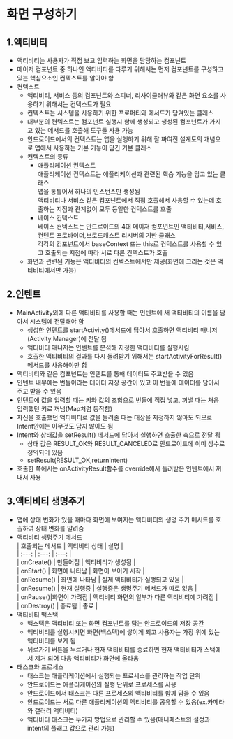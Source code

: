 # 화면 구성하기  
## 1.액티비티  
+ 액티비티는 사용자가 직접 보고 입력하는 화면을 담당하는 컴포넌트  
+ 메이저 컴포넌트 중 하나인 액티비티를 다루기 위해서는 먼저 컴포넌트를 구성하고 있는 핵심요소인 컨텍스트를 알아야 함  
+ 컨텍스트  
  - 액티비티, 서비스 등의 컴포넌트와 스피너, 리사이클러뷰와 같은 화면 요소를 사용하기 위해서는 컨텍스트가 필요  
  - 컨텍스트는 시스템을 사용하기 위한 프로퍼티와 메서드가 담겨있는 클래스  
  - 대부분의 컨텍스트는 컴포넌트 실행시 함께 생성되고 생성된 컴포넌트가 가지고 있는 메서드를 호출해 도구들 사용 가능  
  - 안드로이드에서의 컨텍스트는 앱을 실행하기 위해 잘 짜여진 설계도의 개념으로 앱에서 사용하는 기본 기능이 담긴 기본 클래스  
  - 컨텍스트의 종류  
    * 애플리케이션 컨텍스트  
      애플리케이션 컨텍스트는 애플리케이션과 관련된 핵슴 기능을 담고 있는 클래스  
      앱을 통틀어서 하나의 인스턴스만 생성됨  
      액티비티나 서비스 같은 컴포넌트에서 직접 호출해서 사용할 수 있는데 호출하는 지점과 관계없이 모두 둥일한 컨텍스트를 호출  
    * 베이스 컨텍스트  
      베이스 컨텍스트는 안드로이드의 4대 메이저 컴포넌트인 액티비티,서비스,컨텐트 프로바이더,브로드캐스트 리시버의 기반 클래스  
      각각의 컴포넌트에서 baseContext 또는 this로 컨텍스트를 사용할 수 있고 호출되는 지점에 따라 서로 다른 컨텍스트가 호출  
  - 화면과 관련된 기능은 액티비티의 컨텍스트에서만 제공(화면에 그리는 것은 액티비티에서만 가능)  
## 2.인텐트  
+ MainActivity외에 다른 액티비티를 사용할 때는 인텐트에 새 액티비티의 이름을 담아서 시스템에 전달해야 함  
  - 생성한 인텐트를 startActivity()메서드에 담아서 호출하면 액티비티 매니저(Activity Manager)에 전달 됨  
  - 액티비티 매니저는 인텐트를 분석해 지정한 액티비티를 실행시킴  
  - 호출한 액티비티의 결과를 다시 돌려받기 위해서는 startActivityForResult()메서드를 사용해야만 함  
+ 액티비티와 같은 컴포넌트는 인텐트를 통해 데이터도 주고받을 수 있음  
+ 인텐트 내부에는 번들이라는 데이터 저장 공간이 있고 이 번들에 데이터를 담아서 주고 받을 수 있음  
+ 인텐트에 값을 입력할 때는 키와 값의 조합으로 번들에 직접 넣고, 꺼낼 때는 처음 입력했던 키로 꺼냄(Map처럼 동작함)  
+ 자신을 호출했던 액티비티로 값을 돌려줄 때는 대상을 지정하지 않아도 되므로 Intent안에는 아무것도 담지 않아도 됨  
+ Intent와 상태값을 setResult() 메서드에 담아서 실행하면 호출한 측으로 전달 됨  
  - 상태 값은 RESULT_OK와 RESULT_CANCELED로 안드로이드에 이미 상수로 정의되어 있음  
  - setResult(RESULT_OK,returnIntent)  
+ 호출한 쪽에서는 onActivityResult함수를 override해서 돌려받은 인텐트에서 꺼내서 사용  
## 3.액티비티 생명주기  
+ 앱에 상태 변화가 있을 때마다 화면에 보여지는 액티비티의 생명 주기 메서드를 호출하여 상태 변화를 알려줌  
+ 액티비티 생명주기 메서드  
| 호출되는 메서드 | 액티비티 상태 | 설명 |  
| :---: | :---: | :---: |  
| onCreate() | 만들어짐 | 액티비티가 생성됨 |  
| onStart() | 화면에 나타남 | 화면이 보이기 시작 |  
| onResume() | 화면에 나타남 | 실제 액티비티가 실행되고 있음 |  
| onResume() | 현재 실행중 | 실행중은 생명주기 메서드가 따로 없음 |  
| onPause()|화면이 가려짐 | 액티비티 화면의 일부가 다른 액티비티에 가려짐 |  
| onDestroy() | 종료됨 | 종료 |  
+ 액티비티 백스택  
  - 백스택은 액티비티 또는 화면 컴포넌트를 담는 안드로이드의 저장 공간  
  - 액티비티를 실행시키면 화면(백스텍)에 쌓이게 되고 사용자는 가장 위에 있는 액티비티를 보게 됨  
  - 뒤로가기 버튼을 누르거나 현재 액티비티를 종료하면 현재 액티비티가 스택에서 제거 되어 다음 액티비티가 화면에 올라옴  
+ 태스크와 프로세스  
  - 태스크는 애플리케이션에서 실행되는 프로세스를 관리하는 작업 단위  
  - 안드로이드는 애플리케이션의 실행 단위로 프로세스를 사용  
  - 안드로이드에서 태스크는 다른 프로세스의  액티비티를 함께 담을 수 있음  
  - 안드로이드는 서로 다른 애플리케이션의 액티비티를 공유할 수 있음(ex.카메라와 갤러리 액티비티)  
  - 액티비티 태스크는 두가지 방법으로 관리할 수 있음(매니페스트의 설정과 intent의 플래그 값으로 관리 가능)  

